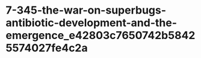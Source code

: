 # 7-345-the-war-on-superbugs-antibiotic-development-and-the-emergence_e42803c7650742b58425574027fe4c2a